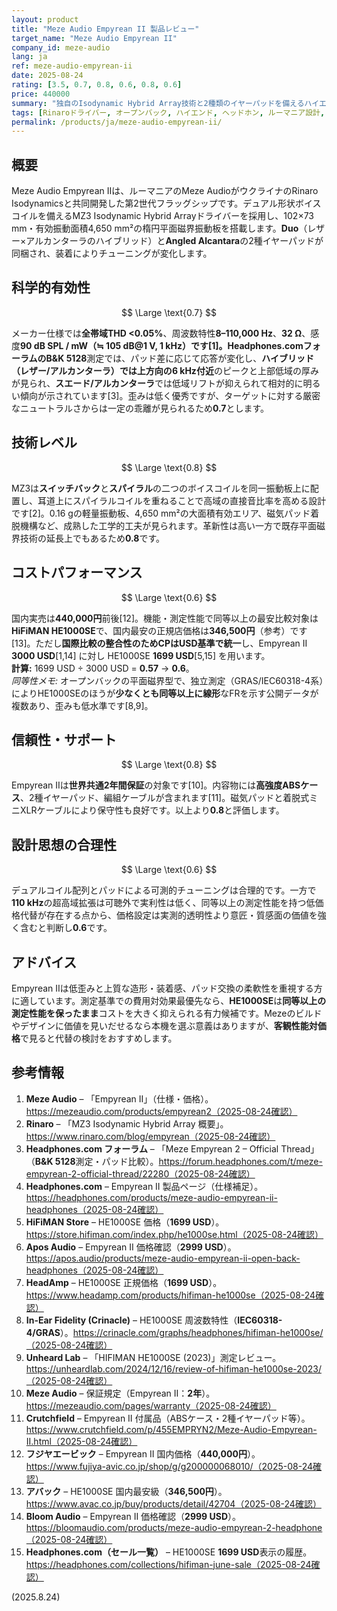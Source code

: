 ```yaml
---
layout: product
title: "Meze Audio Empyrean II 製品レビュー"
target_name: "Meze Audio Empyrean II"
company_id: meze-audio
lang: ja
ref: meze-audio-empyrean-ii
date: 2025-08-24
rating: [3.5, 0.7, 0.8, 0.6, 0.8, 0.6]
price: 440000
summary: "独自のIsodynamic Hybrid Array技術と2種類のイヤーパッドを備えるハイエンド平面磁界型ヘッドホン"
tags: [Rinaroドライバー, オープンバック, ハイエンド, ヘッドホン, ルーマニア設計, 平面磁界駆動]
permalink: /products/ja/meze-audio-empyrean-ii/
---
```

## 概要

Meze Audio Empyrean IIは、ルーマニアのMeze AudioがウクライナのRinaro Isodynamicsと共同開発した第2世代フラッグシップです。デュアル形状ボイスコイルを備えるMZ3 Isodynamic Hybrid Arrayドライバーを採用し、102×73 mm・有効振動面積4,650 mm²の楕円平面磁界振動板を搭載します。**Duo**（レザー×アルカンターラのハイブリッド）と**Angled Alcantara**の2種イヤーパッドが同梱され、装着によりチューニングが変化します。

## 科学的有効性

$$ \Large \text{0.7} $$

メーカー仕様では**全帯域THD <0.05%**、周波数特性**8–110,000 Hz**、**32 Ω**、感度**90 dB SPL / mW（≒ 105 dB@1 V, 1 kHz）**です[1]。Headphones.comフォーラムの**B&K 5128**測定では、パッド差に応じて応答が変化し、**ハイブリッド（レザー/アルカンターラ）**では上方向の**6 kHz付近**のピークと上部低域の厚みが見られ、**スエード/アルカンターラ**では低域リフトが抑えられて相対的に明るい傾向が示されています[3]。歪みは低く優秀ですが、ターゲットに対する厳密なニュートラルさからは一定の乖離が見られるため**0.7**とします。

## 技術レベル

$$ \Large \text{0.8} $$

MZ3は**スイッチバック**と**スパイラル**の二つのボイスコイルを同一振動板上に配置し、耳道上にスパイラルコイルを重ねることで高域の直接音比率を高める設計です[2]。0.16 gの軽量振動板、4,650 mm²の大面積有効エリア、磁気パッド着脱機構など、成熟した工学的工夫が見られます。革新性は高い一方で既存平面磁界技術の延長上でもあるため**0.8**です。

## コストパフォーマンス

$$ \Large \text{0.6} $$

国内実売は**440,000円**前後[12]。機能・測定性能で同等以上の最安比較対象は**HiFiMAN HE1000SE**で、国内最安の正規店価格は**346,500円**（参考）です[13]。ただし**国際比較の整合性のためCPはUSD基準で統一**し、Empyrean II **3000 USD**[1,14] に対し HE1000SE **1699 USD**[5,15] を用います。  
**計算:** 1699 USD ÷ 3000 USD = **0.57** → **0.6**。  
_同等性メモ:_ オープンバックの平面磁界型で、独立測定（GRAS/IEC60318-4系）によりHE1000SEのほうが**少なくとも同等以上に線形**なFRを示す公開データが複数あり、歪みも低水準です[8,9]。

## 信頼性・サポート

$$ \Large \text{0.8} $$

Empyrean IIは**世界共通2年間保証**の対象です[10]。内容物には**高強度ABSケース**、2種イヤーパッド、編組ケーブルが含まれます[11]。磁気パッドと着脱式ミニXLRケーブルにより保守性も良好です。以上より**0.8**と評価します。

## 設計思想の合理性

$$ \Large \text{0.6} $$

デュアルコイル配列とパッドによる可測的チューニングは合理的です。一方で**110 kHz**の超高域拡張は可聴外で実利性は低く、同等以上の測定性能を持つ低価格代替が存在する点から、価格設定は実測的透明性より意匠・質感面の価値を強く含むと判断し**0.6**です。

## アドバイス

Empyrean IIは低歪みと上質な造形・装着感、パッド交換の柔軟性を重視する方に適しています。測定基準での費用対効果最優先なら、**HE1000SE**は**同等以上の測定性能を保ったまま**コストを大きく抑えられる有力候補です。Mezeのビルドやデザインに価値を見いだせるなら本機を選ぶ意義はありますが、**客観性能対価格**で見ると代替の検討をおすすめします。

## 参考情報

1. **Meze Audio** – 「Empyrean II」（仕様・価格）。https://mezeaudio.com/products/empyrean2（2025-08-24確認）  
2. **Rinaro** – 「MZ3 Isodynamic Hybrid Array 概要」。https://www.rinaro.com/blog/empyrean（2025-08-24確認）  
3. **Headphones.com フォーラム** – 「Meze Empyrean 2 – Official Thread」（**B&K 5128**測定・パッド比較）。https://forum.headphones.com/t/meze-empyrean-2-official-thread/22280（2025-08-24確認）  
4. **Headphones.com** – Empyrean II 製品ページ（仕様補足）。https://headphones.com/products/meze-audio-empyrean-ii-headphones（2025-08-24確認）  
5. **HiFiMAN Store** – HE1000SE 価格（**1699 USD**）。https://store.hifiman.com/index.php/he1000se.html（2025-08-24確認）  
6. **Apos Audio** – Empyrean II 価格確認（**2999 USD**）。https://apos.audio/products/meze-audio-empyrean-ii-open-back-headphones（2025-08-24確認）  
7. **HeadAmp** – HE1000SE 正規価格（**1699 USD**）。https://www.headamp.com/products/hifiman-he1000se（2025-08-24確認）  
8. **In-Ear Fidelity (Crinacle)** – HE1000SE 周波数特性（**IEC60318-4/GRAS**）。https://crinacle.com/graphs/headphones/hifiman-he1000se/（2025-08-24確認）  
9. **Unheard Lab** – 「HIFIMAN HE1000SE (2023)」測定レビュー。https://unheardlab.com/2024/12/16/review-of-hifiman-he1000se-2023/（2025-08-24確認）  
10. **Meze Audio** – 保証規定（Empyrean II：**2年**）。https://mezeaudio.com/pages/warranty（2025-08-24確認）  
11. **Crutchfield** – Empyrean II 付属品（ABSケース・2種イヤーパッド等）。https://www.crutchfield.com/p/455EMPRYN2/Meze-Audio-Empyrean-II.html（2025-08-24確認）  
12. **フジヤエービック** – Empyrean II 国内価格（**440,000円**）。https://www.fujiya-avic.co.jp/shop/g/g200000068010/（2025-08-24確認）  
13. **アバック** – HE1000SE 国内最安級（**346,500円**）。https://www.avac.co.jp/buy/products/detail/42704（2025-08-24確認）  
14. **Bloom Audio** – Empyrean II 価格確認（**2999 USD**）。https://bloomaudio.com/products/meze-audio-empyrean-2-headphone（2025-08-24確認）  
15. **Headphones.com（セール一覧）** – HE1000SE **1699 USD**表示の履歴。https://headphones.com/collections/hifiman-june-sale（2025-08-24確認）

(2025.8.24)

